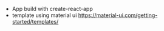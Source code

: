 - App build with create-react-app
- template using material ui https://material-ui.com/getting-started/templates/
